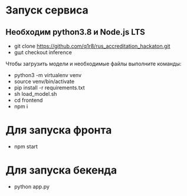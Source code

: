 # Запуск сервиса
## Необходим python3.8 и Node.js LTS

*   git clone https://github.com/q1r8/rus_accreditation_hackaton.git
*   gшt checkout inference

Чтобы загрузить модели и необходимые файлы выполните команды:
*   python3 -m virtualenv venv
*   source venv/bin/activate
*   pip install -r requirements.txt
*   sh load_model.sh
*   cd frontend
*   npm i

# Для запуска фронта
*   npm start

# Для запуска бекенда
*   python app.py
